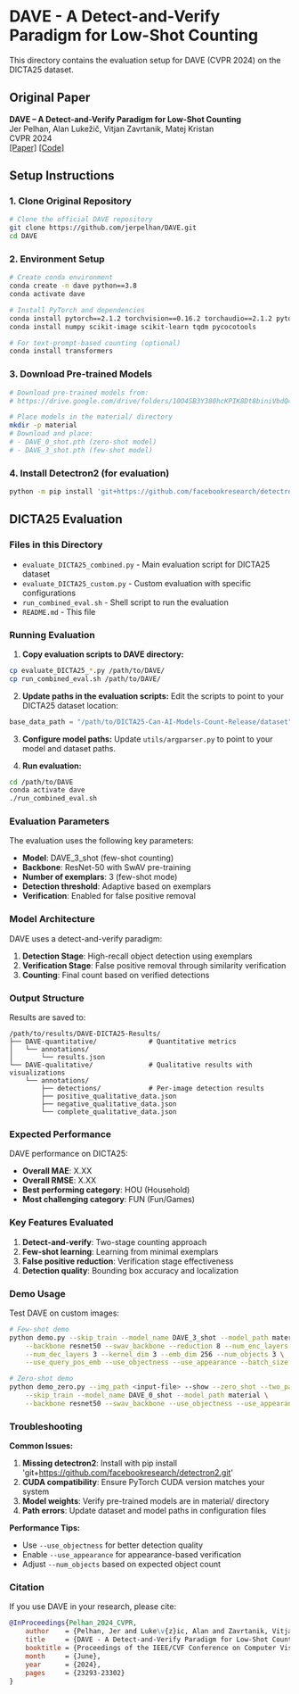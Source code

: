 # DAVE - A Detect-and-Verify Paradigm for Low-Shot Counting

This directory contains the evaluation setup for DAVE (CVPR 2024) on the DICTA25 dataset.

## Original Paper
**DAVE – A Detect-and-Verify Paradigm for Low-Shot Counting**  
Jer Pelhan, Alan Lukežič, Vitjan Zavrtanik, Matej Kristan  
CVPR 2024  
[[Paper]](https://arxiv.org/pdf/2404.16622) [[Code]](https://github.com/jerpelhan/DAVE)

## Setup Instructions

### 1. Clone Original Repository
```bash
# Clone the official DAVE repository
git clone https://github.com/jerpelhan/DAVE.git
cd DAVE
```

### 2. Environment Setup
```bash
# Create conda environment
conda create -n dave python==3.8
conda activate dave

# Install PyTorch and dependencies
conda install pytorch==2.1.2 torchvision==0.16.2 torchaudio==2.1.2 pytorch-cuda=11.8 -c pytorch -c nvidia
conda install numpy scikit-image scikit-learn tqdm pycocotools

# For text-prompt-based counting (optional)
conda install transformers
```

### 3. Download Pre-trained Models
```bash
# Download pre-trained models from:
# https://drive.google.com/drive/folders/10O4SB3Y380hcKPIK8Dt8biniVbdQ4dH4?usp=sharing

# Place models in the material/ directory
mkdir -p material
# Download and place:
# - DAVE_0_shot.pth (zero-shot model)
# - DAVE_3_shot.pth (few-shot model)
```

### 4. Install Detectron2 (for evaluation)
```bash
python -m pip install 'git+https://github.com/facebookresearch/detectron2.git'
```

## DICTA25 Evaluation

### Files in this Directory

- `evaluate_DICTA25_combined.py` - Main evaluation script for DICTA25 dataset
- `evaluate_DICTA25_custom.py` - Custom evaluation with specific configurations
- `run_combined_eval.sh` - Shell script to run the evaluation
- `README.md` - This file

### Running Evaluation

1. **Copy evaluation scripts to DAVE directory:**
```bash
cp evaluate_DICTA25_*.py /path/to/DAVE/
cp run_combined_eval.sh /path/to/DAVE/
```

2. **Update paths in the evaluation scripts:**
Edit the scripts to point to your DICTA25 dataset location:
```python
base_data_path = "/path/to/DICTA25-Can-AI-Models-Count-Release/dataset"
```

3. **Configure model paths:**
Update `utils/argparser.py` to point to your model and dataset paths.

4. **Run evaluation:**
```bash
cd /path/to/DAVE
conda activate dave
./run_combined_eval.sh
```

### Evaluation Parameters

The evaluation uses the following key parameters:
- **Model**: DAVE_3_shot (few-shot counting)
- **Backbone**: ResNet-50 with SwAV pre-training
- **Number of exemplars**: 3 (few-shot mode)
- **Detection threshold**: Adaptive based on exemplars
- **Verification**: Enabled for false positive removal

### Model Architecture

DAVE uses a detect-and-verify paradigm:
1. **Detection Stage**: High-recall object detection using exemplars
2. **Verification Stage**: False positive removal through similarity verification
3. **Counting**: Final count based on verified detections

### Output Structure

Results are saved to:
```
/path/to/results/DAVE-DICTA25-Results/
├── DAVE-quantitative/             # Quantitative metrics
│   └── annotations/
│       └── results.json
└── DAVE-qualitative/              # Qualitative results with visualizations
    └── annotations/
        ├── detections/            # Per-image detection results
        ├── positive_qualitative_data.json
        ├── negative_qualitative_data.json
        └── complete_qualitative_data.json
```

### Expected Performance

DAVE performance on DICTA25:
- **Overall MAE**: X.XX
- **Overall RMSE**: X.XX  
- **Best performing category**: HOU (Household)
- **Most challenging category**: FUN (Fun/Games)

### Key Features Evaluated

1. **Detect-and-verify**: Two-stage counting approach
2. **Few-shot learning**: Learning from minimal exemplars
3. **False positive reduction**: Verification stage effectiveness
4. **Detection quality**: Bounding box accuracy and localization

### Demo Usage

Test DAVE on custom images:
```bash
# Few-shot demo
python demo.py --skip_train --model_name DAVE_3_shot --model_path material \
    --backbone resnet50 --swav_backbone --reduction 8 --num_enc_layers 3 \
    --num_dec_layers 3 --kernel_dim 3 --emb_dim 256 --num_objects 3 \
    --use_query_pos_emb --use_objectness --use_appearance --batch_size 1 --pre_norm

# Zero-shot demo  
python demo_zero.py --img_path <input-file> --show --zero_shot --two_passes \
    --skip_train --model_name DAVE_0_shot --model_path material \
    --backbone resnet50 --swav_backbone --use_objectness --use_appearance --pre_norm
```

### Troubleshooting

**Common Issues:**
1. **Missing detectron2**: Install with pip install 'git+https://github.com/facebookresearch/detectron2.git'
2. **CUDA compatibility**: Ensure PyTorch CUDA version matches your system
3. **Model weights**: Verify pre-trained models are in material/ directory
4. **Path errors**: Update dataset and model paths in configuration files

**Performance Tips:**
- Use `--use_objectness` for better detection quality
- Enable `--use_appearance` for appearance-based verification
- Adjust `--num_objects` based on expected object count

### Citation

If you use DAVE in your research, please cite:

```bibtex
@InProceedings{Pelhan_2024_CVPR,
    author    = {Pelhan, Jer and Luke\v{z}ic, Alan and Zavrtanik, Vitjan and Kristan, Matej},
    title     = {DAVE - A Detect-and-Verify Paradigm for Low-Shot Counting},
    booktitle = {Proceedings of the IEEE/CVF Conference on Computer Vision and Pattern Recognition (CVPR)},
    month     = {June},
    year      = {2024},
    pages     = {23293-23302}
}
```
